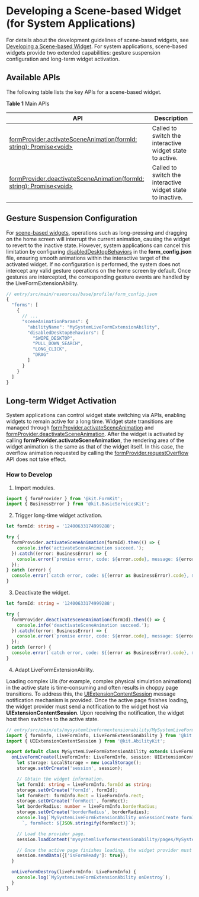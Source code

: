 # Developing a Scene-based Widget (for System Applications)

For details about the development guidelines of scene-based widgets, see [Developing a Scene-based Widget](arkts-ui-liveform-sceneanimation-development.md). For system applications, scene-based widgets provide two extended capabilities: gesture suspension configuration and long-term widget activation.

## Available APIs

The following table lists the key APIs for a scene-based widget.

**Table 1** Main APIs

| API                                                                                                                                                                      | Description                                                                                                                 |
|---------------------------------------------------------------------------------------------------------------------------------------------------------------------------|---------------------------------------------------------------------------------------------------------------------|
| [formProvider.activateSceneAnimation(formId: string): Promise&lt;void&gt;](../reference/apis-form-kit/js-apis-app-form-formProvider-sys.md#activatesceneanimation20)     | Called to switch the interactive widget state to active.|
| [formProvider.deactivateSceneAnimation(formId: string): Promise&lt;void&gt;](../reference/apis-form-kit/js-apis-app-form-formProvider-sys.md#deactivatesceneanimation20) | Called to switch the interactive widget state to inactive.|


## Gesture Suspension Configuration
For [scene-based widgets](arkts-ui-liveform-sceneanimation-overview.md), operations such as long-pressing and dragging on the home screen will interrupt the current animation, causing the widget to revert to the inactive state. However, system applications can cancel this limitation by configuring [disabledDesktopBehaviors](arkts-ui-widget-configuration.md#sceneanimationparams-field) in the **form_config.json** file, ensuring smooth animations within the interactive target of the activated widget.
If no configuration is performed, the system does not intercept any valid gesture operations on the home screen by default. Once gestures are intercepted, the corresponding gesture events are handled by the LiveFormExtensionAbility.

```ts
// entry/src/main/resources/base/profile/form_config.json
{
  "forms": [
    {
      // ...
      "sceneAnimationParams": {
        "abilityName": "MySystemLiveFormExtensionAbility",
        "disabledDesktopBehaviors": [
          "SWIPE_DESKTOP",
          "PULL_DOWN_SEARCH",
          "LONG_CLICK",
          "DRAG"
        ]
      }
    }
  ]
}
```

## Long-term Widget Activation

System applications can control widget state switching via APIs, enabling widgets to remain active for a long time. Widget state transitions are managed through [formProvider.activateSceneAnimation](../reference/apis-form-kit/js-apis-app-form-formProvider-sys.md#activatesceneanimation20) and [formProvider.deactivateSceneAnimation](../reference/apis-form-kit/js-apis-app-form-formProvider-sys.md#deactivatesceneanimation20).
After the widget is activated by calling **formProvider.activateSceneAnimation**, the rendering area of the widget animation is the same as that of the widget itself. In this case, the overflow animation requested by calling the [formProvider.requestOverflow](../reference/apis-form-kit/js-apis-app-form-formProvider.md#formproviderrequestoverflow20) API does not take effect.

### How to Develop
1. Import modules.

```ts
import { formProvider } from '@kit.FormKit';
import { BusinessError } from '@kit.BasicServicesKit';
```

2. Trigger long-time widget activation.

```ts
let formId: string = '12400633174999288';

try {
  formProvider.activateSceneAnimation(formId).then(() => {
    console.info('activateSceneAnimation succeed.');
  }).catch((error: BusinessError) => {
    console.error(`promise error, code: ${error.code}, message: ${error.message})`);
  });
} catch (error) {
  console.error(`catch error, code: ${(error as BusinessError).code}, message: ${(error as BusinessError).message})`);
}
```

3. Deactivate the widget.

```ts
let formId: string = '12400633174999288';

try {
  formProvider.deactivateSceneAnimation(formId).then(() => {
    console.info('deactivateSceneAnimation succeed.');
  }).catch((error: BusinessError) => {
    console.error(`promise error, code: ${error.code}, message: ${error.message})`);
  });
} catch (error) {
  console.error(`catch error, code: ${(error as BusinessError).code}, message: ${(error as BusinessError).message})`);
}
```

4. Adapt LiveFormExtensionAbility.

Loading complex UIs (for example, complex physical simulation animations) in the active state is time-consuming and often results in choppy page transitions. To address this, the [UIExtensionContentSession](../reference/apis-ability-kit/js-apis-app-ability-uiExtensionContentSession.md) message notification mechanism is provided. Once the active page finishes loading, the widget provider must send a notification to the widget host via **UIExtensionContentSession**. Upon receiving the notification, the widget host then switches to the active state.

```ts
// entry/src/main/ets/mysystemliveformextensionability/MySystemLiveFormExtensionAbility.ets 
import { formInfo, LiveFormInfo, LiveFormExtensionAbility } from '@kit.FormKit';
import { UIExtensionContentSession } from '@kit.AbilityKit';

export default class MySystemLiveFormExtensionAbility extends LiveFormExtensionAbility {
  onLiveFormCreate(liveFormInfo: LiveFormInfo, session: UIExtensionContentSession) {
    let storage: LocalStorage = new LocalStorage();
    storage.setOrCreate('session', session);

    // Obtain the widget information.
    let formId: string = liveFormInfo.formId as string;
    storage.setOrCreate('formId', formId);
    let formRect: formInfo.Rect = liveFormInfo.rect;
    storage.setOrCreate('formRect', formRect);
    let borderRadius: number = liveFormInfo.borderRadius;
    storage.setOrCreate('borderRadius', borderRadius);
    console.log(`MySystemLiveFormExtensionAbility onSessionCreate formId: ${formId}, borderRadius: ${borderRadius}` +
      `, formRect: ${JSON.stringify(formRect)}`);

    // Load the provider page.
    session.loadContent('mysystemliveformextensionability/pages/MySystemLiveFormPage', storage);

    // Once the active page finishes loading, the widget provider must send a notification to the widget host via UIExtensionContentSession.
    session.sendData({['isFormReady']: true});
  }

  onLiveFormDestroy(liveFormInfo: LiveFormInfo) {
    console.log(`MySystemLiveFormExtensionAbility onDestroy`);
  }
}
```
